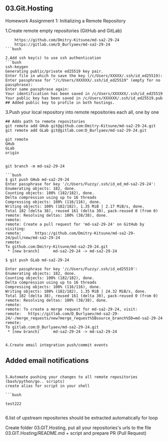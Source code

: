 ## 03.Git.Hosting 
Homework Assignment 1: Initializing a Remote Repository


1.Create remote empty repositories (GitHub and GitLab)
```bush
	https://github.com/Dmitry-Kitsune/md-sa2-29-24
	https://gitlab.com/D_Burlyaev/md-sa2-29-24
```bush

2.Add ssh key(s) to use ssh authentication
```bush
ssh-keygen
Generating public/private ed25519 key pair.
Enter file in which to save the key (/c/Users/XXXXX/.ssh/id_ed25519):
Enter passphrase for "/c/Users/XXXXXX/.ssh/id_ed25519" (empty for no passphrase):
Enter same passphrase again:
Your identification has been saved in /c/Users/XXXXXX/.ssh/id_ed25519
Your public key has been saved in /c/Users/XXXXXX/.ssh/id_ed25519.pub
## Added public key to profile in both hostings.
```

3.Push your local repository into remote repositories each all, one by one
```bush
## Adds path to remote repositories
git remote add GHub git@github.com:Dmitry-Kitsune/md-sa2-29-24.git
git remote add GLab git@gitlab.com:D_Burlyaev/md-sa2-29-24.git

git remote
GHub
GLab
origin


git branch -m md-sa2-29-24

```bush
$ git push GHub md-sa2-29-24
Enter passphrase for key '/c/Users/Fuzzy/.ssh/id_ed_md-sa2-29-24':
Enumerating objects: 182, done.
Counting objects: 100% (182/182), done.
Delta compression using up to 16 threads
Compressing objects: 100% (116/116), done.
Writing objects: 100% (182/182), 1.35 MiB | 2.17 MiB/s, done.
Total 182 (delta 38), reused 161 (delta 30), pack-reused 0 (from 0)
remote: Resolving deltas: 100% (38/38), done.
remote:
remote: Create a pull request for 'md-sa2-29-24' on GitHub by visiting:
remote:      https://github.com/Dmitry-Kitsune/md-sa2-29-24/pull/new/md-sa2-29-24
remote:
To github.com:Dmitry-Kitsune/md-sa2-29-24.git
 * [new branch]      md-sa2-29-24 -> md-sa2-29-24

$ git push GLab md-sa2-29-24

Enter passphrase for key '/c/Users/Fuzzy/.ssh/id_ed25519':
Enumerating objects: 182, done.
Counting objects: 100% (182/182), done.
Delta compression using up to 16 threads
Compressing objects: 100% (116/116), done.
Writing objects: 100% (182/182), 1.35 MiB | 24.32 MiB/s, done.
Total 182 (delta 38), reused 161 (delta 30), pack-reused 0 (from 0)
remote: Resolving deltas: 100% (38/38), done.
remote:
remote: To create a merge request for md-sa2-29-24, visit:
remote:   https://gitlab.com/D_Burlyaev/md-sa2-29-24/-/merge_requests/new?merge_request%5Bsource_branch%5D=md-sa2-29-24
remote:
To gitlab.com:D_Burlyaev/md-sa2-29-24.git
 * [new branch]      md-sa2-29-24 -> md-sa2-29-24


```



```
4.Create email integration push/commit events
```
## Added email notifications



```

5.Automate pushing your changes to all remote repositories (bash/python/go.. scripts)
create alias for script in your shell

```bush

test222


```



6.list of upstream repositories should be extracted automatically for loop


Create folder 03.GIT.Hosting, put all your repositories's urls to the file 03.GIT.Hosting/README.md + script and prepare PR (Pull Request)